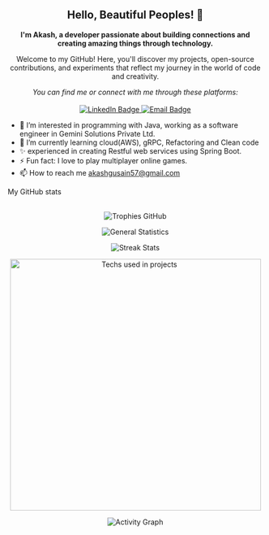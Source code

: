 <h2 align="center">
    <b>Hello, Beautiful Peoples! 🌟</b>
</h2>

<p align="center">
   <b>I'm Akash, a developer passionate about building connections and creating amazing things through technology.</b>
</p>


<p align="center">
    Welcome to my GitHub! Here, you'll discover my projects, open-source contributions, and experiments that reflect my journey in the world of code and creativity.
</p>



<p align="center">
    <i>You can find me or connect with me through these platforms:</i>
    <br/><br/>
    <a href="[https://www.linkedin.com/in/your-linkedin](https://www.linkedin.com/in/akash-gusain-397821178/)" target="_blank">
        <img src="https://img.shields.io/badge/-LinkedIn-0A0A0B?logo=linkedin&style=for-the-badge&logoColor=white" alt="LinkedIn Badge" />
    </a>
   <a href="mailto:akashgusain57@gmail.com" target="_blank">
        <img src="https://img.shields.io/badge/-Email-0A0A0B?logo=gmail&style=for-the-badge&logoColor=white" alt="Email Badge" />
    </a>
</p>





- 👀 I’m interested in programming with Java, working as a software engineer in Gemini Solutions Private Ltd.
- 🌱 I’m currently learning cloud(AWS), gRPC, Refactoring and Clean code
- ✨ experienced in creating Restful web services using Spring Boot.
- ⚡ Fun fact: I love to play multiplayer online games.
- 📫 How to reach me akashgusain57@gmail.com

<!---
imakashgusain/imakashgusain is a ✨ special ✨ repository because its `README.md` (this file) appears on your GitHub profile.
You can click the Preview link to take a look at your changes.
--->

<summary>My GitHub stats</summary>
    <br />
    <p align="center">
        <img src="https://github-profile-trophy.vercel.app/?username=imakashgusain&theme=darkhub&margin-w=15" alt="Trophies GitHub" />
    </p>
    <p align="center">
        <img src="https://github-readme-stats.vercel.app/api?username=imakashgusain&theme=dark&show_icons=true&include_all_commits=true&locale=en&count_private=true" alt="General Statistics" />
    </p>
    <p align="center">
        <img src="https://github-readme-streak-stats.herokuapp.com/?user=imakashgusain&theme=dark" alt="Streak Stats" />
    </p>
    <p align="center">
        <img src="https://github-readme-stats.vercel.app/api/top-langs?username=imakashgusain&layout=compact&theme=dark&locale=en&langs_count=10" alt="Techs used in projects" width="495px" />
    </p>
    <p align="center">
        <img src="https://github-readme-activity-graph.vercel.app/graph?username=imakashgusain&theme=xcode&bg_color=151515" alt="Activity Graph" />
    </p>
